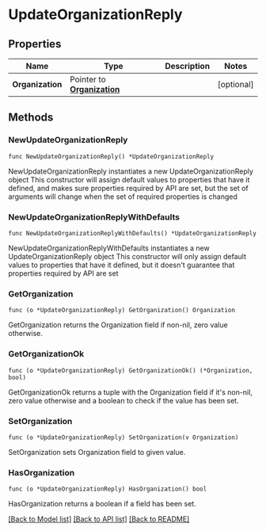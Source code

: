 # UpdateOrganizationReply

## Properties

Name | Type | Description | Notes
------------ | ------------- | ------------- | -------------
**Organization** | Pointer to [**Organization**](Organization.md) |  | [optional] 

## Methods

### NewUpdateOrganizationReply

`func NewUpdateOrganizationReply() *UpdateOrganizationReply`

NewUpdateOrganizationReply instantiates a new UpdateOrganizationReply object
This constructor will assign default values to properties that have it defined,
and makes sure properties required by API are set, but the set of arguments
will change when the set of required properties is changed

### NewUpdateOrganizationReplyWithDefaults

`func NewUpdateOrganizationReplyWithDefaults() *UpdateOrganizationReply`

NewUpdateOrganizationReplyWithDefaults instantiates a new UpdateOrganizationReply object
This constructor will only assign default values to properties that have it defined,
but it doesn't guarantee that properties required by API are set

### GetOrganization

`func (o *UpdateOrganizationReply) GetOrganization() Organization`

GetOrganization returns the Organization field if non-nil, zero value otherwise.

### GetOrganizationOk

`func (o *UpdateOrganizationReply) GetOrganizationOk() (*Organization, bool)`

GetOrganizationOk returns a tuple with the Organization field if it's non-nil, zero value otherwise
and a boolean to check if the value has been set.

### SetOrganization

`func (o *UpdateOrganizationReply) SetOrganization(v Organization)`

SetOrganization sets Organization field to given value.

### HasOrganization

`func (o *UpdateOrganizationReply) HasOrganization() bool`

HasOrganization returns a boolean if a field has been set.


[[Back to Model list]](../README.md#documentation-for-models) [[Back to API list]](../README.md#documentation-for-api-endpoints) [[Back to README]](../README.md)


